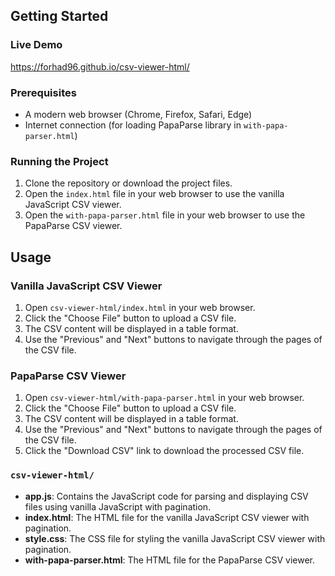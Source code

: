 
## Getting Started

### Live Demo

https://forhad96.github.io/csv-viewer-html/

### Prerequisites

- A modern web browser (Chrome, Firefox, Safari, Edge)
- Internet connection (for loading PapaParse library in `with-papa-parser.html`)

### Running the Project

1. Clone the repository or download the project files.
2. Open the `index.html` file in your web browser to use the vanilla JavaScript CSV viewer.
3. Open the `with-papa-parser.html` file in your web browser to use the PapaParse CSV viewer.

## Usage

### Vanilla JavaScript CSV Viewer

1. Open `csv-viewer-html/index.html` in your web browser.
2. Click the "Choose File" button to upload a CSV file.
3. The CSV content will be displayed in a table format.
4. Use the "Previous" and "Next" buttons to navigate through the pages of the CSV file.

### PapaParse CSV Viewer

1. Open `csv-viewer-html/with-papa-parser.html` in your web browser.
2. Click the "Choose File" button to upload a CSV file.
3. The CSV content will be displayed in a table format.
4. Use the "Previous" and "Next" buttons to navigate through the pages of the CSV file.
5. Click the "Download CSV" link to download the processed CSV file.



### `csv-viewer-html/`

- **app.js**: Contains the JavaScript code for parsing and displaying CSV files using vanilla JavaScript with pagination.
- **index.html**: The HTML file for the vanilla JavaScript CSV viewer with pagination.
- **style.css**: The CSS file for styling the vanilla JavaScript CSV viewer with pagination.
- **with-papa-parser.html**: The HTML file for the PapaParse CSV viewer.
